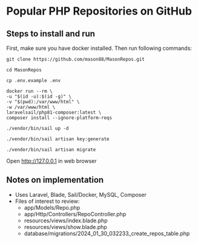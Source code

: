 
# Popular PHP Repositories on GitHub

## Steps to install and run

First, make sure you have docker installed. Then run following commands:

```git clone https://github.com/mason88/MasonRepos.git```

```cd MasonRepos```

```cp .env.example .env```

```
docker run --rm \
-u "$(id -u):$(id -g)" \
-v "$(pwd):/var/www/html" \
-w /var/www/html \
laravelsail/php81-composer:latest \
composer install --ignore-platform-reqs
```

```./vendor/bin/sail up -d```

```./vendor/bin/sail artisan key:generate```

```./vendor/bin/sail artisan migrate```

Open http://127.0.0.1 in web browser

## Notes on implementation

 - Uses Laravel, Blade, Sail/Docker, MySQL, Composer
 - Files of interest to review:
   - app/Models/Repo.php
   - app/Http/Controllers/RepoController.php
   - resources/views/index.blade.php
   - resources/views/show.blade.php
   - database/migrations/2024_01_30_032233_create_repos_table.php


